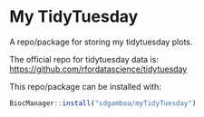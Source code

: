 # My TidyTuesday

A repo/package for storing my tidytuesday plots.

The official repo for tidytuesday data is: https://github.com/rfordatascience/tidytuesday

This repo/package can be installed with:

```r
BiocManager::install("sdgamboa/myTidyTuesday")
```
